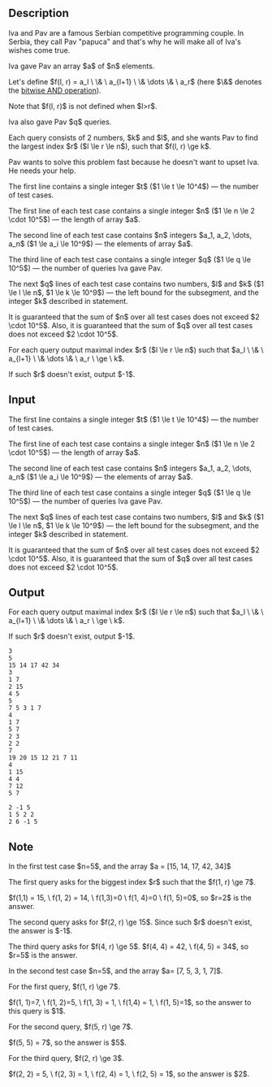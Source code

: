 ## Description

<div><p><span class="tex-font-style-it">Iva and Pav are a famous Serbian competitive programming couple. In Serbia, they call Pav "papuca" and that's why he will make all of Iva's wishes come true.</span></p><p>Iva gave Pav an array $a$ of $n$ elements.</p><p>Let's define $f(l, r) = a_l \ \&amp; \ a_{l+1} \ \&amp; \dots \&amp; \ a_r$ (here $\&amp;$ denotes the <a href="http://tiny.cc/bitwise_and">bitwise AND operation</a>). </p><p><span class="tex-font-style-bf">Note that</span> $f(l, r)$ <span class="tex-font-style-bf">is not defined when</span> $l&gt;r$.</p><p>Iva also gave Pav $q$ queries.</p><p>Each query consists of 2 numbers, $k$ and $l$, and she wants Pav to find the largest index $r$ ($l \le r \le n$), such that $f(l, r) \ge k$. </p><p>Pav wants to solve this problem fast because he doesn't want to upset Iva. He needs your help.</p></div><div class="input-specification"><p>The first line contains a single integer $t$ ($1 \le t \le 10^4$)&nbsp;— the number of test cases.</p><p>The first line of each test case contains a single integer $n$ ($1 \le n \le 2 \cdot 10^5$)&nbsp;— the length of array $a$.</p><p>The second line of each test case contains $n$ integers $a_1, a_2, \dots, a_n$ ($1 \le a_i \le 10^9$)&nbsp;— the elements of array $a$.</p><p>The third line of each test case contains a single integer $q$ ($1 \le q \le 10^5$) — the number of queries Iva gave Pav.</p><p>The next $q$ lines of each test case contains two numbers, $l$ and $k$ ($1 \le l \le n$, $1 \le k \le 10^9$)&nbsp;— the left bound for the subsegment, and the integer $k$ described in statement.</p><p>It is guaranteed that the sum of $n$ over all test cases does not exceed $2 \cdot 10^5$. Also, it is guaranteed that the sum of $q$ over all test cases does not exceed $2 \cdot 10^5$.</p></div><div class="output-specification"><p>For each query output maximal index $r$ ($l \le r \le n$) such that $a_l \ \&amp; \ a_{l+1} \ \&amp; \dots \&amp; \ a_r \ \ge \ k$.</p><p>If such $r$ doesn't exist, output $-1$.</p></div>

## Input

<p>The first line contains a single integer $t$ ($1 \le t \le 10^4$)&nbsp;— the number of test cases.</p><p>The first line of each test case contains a single integer $n$ ($1 \le n \le 2 \cdot 10^5$)&nbsp;— the length of array $a$.</p><p>The second line of each test case contains $n$ integers $a_1, a_2, \dots, a_n$ ($1 \le a_i \le 10^9$)&nbsp;— the elements of array $a$.</p><p>The third line of each test case contains a single integer $q$ ($1 \le q \le 10^5$) — the number of queries Iva gave Pav.</p><p>The next $q$ lines of each test case contains two numbers, $l$ and $k$ ($1 \le l \le n$, $1 \le k \le 10^9$)&nbsp;— the left bound for the subsegment, and the integer $k$ described in statement.</p><p>It is guaranteed that the sum of $n$ over all test cases does not exceed $2 \cdot 10^5$. Also, it is guaranteed that the sum of $q$ over all test cases does not exceed $2 \cdot 10^5$.</p>

## Output

<p>For each query output maximal index $r$ ($l \le r \le n$) such that $a_l \ \&amp; \ a_{l+1} \ \&amp; \dots \&amp; \ a_r \ \ge \ k$.</p><p>If such $r$ doesn't exist, output $-1$.</p>





```input1|2,3,4,5,6,7,15,16,17,18,19,20,21
3
5
15 14 17 42 34
3
1 7
2 15
4 5
5
7 5 3 1 7
4
1 7
5 7
2 3
2 2
7
19 20 15 12 21 7 11
4
1 15
4 4
7 12
5 7
```




```output1
2 -1 5 
1 5 2 2 
2 6 -1 5
```



## Note

<p>In the <span class="tex-font-style-bf">first test case</span> $n=5$, and the array $a = [15, 14, 17, 42, 34]$</p><p>The first query asks for the biggest index $r$ such that the $f(1, r) \ge 7$.</p><p>$f(1,1) = 15, \ f(1, 2) = 14, \ f(1,3)=0 \ f(1, 4)=0 \ f(1, 5)=0$, so $r=2$ is the answer.</p><p>The second query asks for $f(2, r) \ge 15$. Since such $r$ doesn't exist, the answer is $-1$.</p><p>The third query asks for $f(4, r) \ge 5$. $f(4, 4) = 42, \ f(4, 5) = 34$, so $r=5$ is the answer.</p><p>In the <span class="tex-font-style-bf">second test case</span> $n=5$, and the array $a= [7, 5, 3, 1, 7]$.</p><p>For the first query, $f(1, r) \ge 7$.</p><p>$f(1, 1)=7, \ f(1, 2)=5, \ f(1, 3) = 1, \ f(1,4) = 1, \ f(1, 5)=1$, so the answer to this query is $1$.</p><p>For the second query, $f(5, r) \ge 7$.</p><p>$f(5, 5) = 7$, so the answer is $5$.</p><p>For the third query, $f(2, r) \ge 3$.</p><p>$f(2, 2) = 5, \ f(2, 3) = 1, \ f(2, 4) = 1, \ f(2, 5) = 1$, so the answer is $2$.</p>
